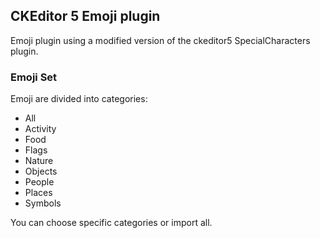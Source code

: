 ## CKEditor 5 Emoji plugin

Emoji plugin using a modified version of the ckeditor5 SpecialCharacters plugin.

### Emoji Set

Emoji are divided into categories:

- All
- Activity
- Food
- Flags
- Nature
- Objects
- People
- Places
- Symbols

You can choose specific categories or import all.




